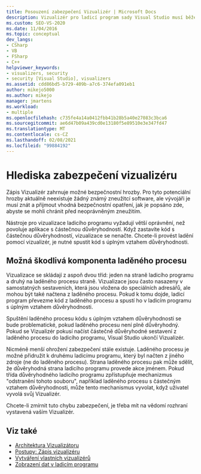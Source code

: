 ```yaml
---
title: Posouzení zabezpečení Vizualizér | Microsoft Docs
description: Vizualizér pro ladicí program sady Visual Studio musí běžet s úplným vztahem důvěryhodnosti. Při psaní můžete znát možné bezpečnostní hrozby a přijmout vhodná opatření.
ms.custom: SEO-VS-2020
ms.date: 11/04/2016
ms.topic: conceptual
dev_langs:
- CSharp
- VB
- FSharp
- C++
helpviewer_keywords:
- visualizers, security
- security [Visual Studio], visualizers
ms.assetid: cdd86bd5-b729-409b-a7c6-374efa091eb1
author: mikejo5000
ms.author: mikejo
manager: jmartens
ms.workload:
- multiple
ms.openlocfilehash: c735fe4a14a0412fbb41b28b5a40e27083c3bca6
ms.sourcegitcommit: ae6d47b09a439cd0e13180f5e89510e3e347fd47
ms.translationtype: MT
ms.contentlocale: cs-CZ
ms.lasthandoff: 02/08/2021
ms.locfileid: "99884192"
---
```

# <a name="visualizer-security-considerations"></a>Hlediska zabezpečení vizualizéru
Zápis Vizualizér zahrnuje možné bezpečnostní hrozby. Pro tyto potenciální hrozby aktuálně neexistuje žádný známý zneužitcí software, ale vývojáři je musí znát a přijmout vhodná bezpečnostní opatření, jak je popsáno zde, abyste se mohli chránit před neoprávněným zneužitím.

 Nástroje pro vizualizace ladicího programu vyžadují větší oprávnění, než povoluje aplikace s částečnou důvěryhodností. Když zastavíte kód s částečnou důvěryhodností, vizualizace se nenačte. Chcete-li provést ladění pomocí vizualizér, je nutné spustit kód s úplným vztahem důvěryhodnosti.

## <a name="possible-malicious-debuggee-component"></a>Možná škodlivá komponenta laděného procesu
 Vizualizace se skládají z aspoň dvou tříd: jeden na straně ladicího programu a druhý na laděného procesu straně. Vizualizace jsou často nasazeny v samostatných sestaveních, která jsou vložena do speciálních adresářů, ale mohou být také načtena z laděného procesu. Pokud k tomu dojde, ladicí program převezme kód z laděného procesu a spustí ho v ladicím programu s úplným vztahem důvěryhodnosti.

 Spuštění laděného procesu kódu s úplným vztahem důvěryhodnosti se bude problematické, pokud laděného procesu není plně důvěryhodný. Pokud se Vizualizér pokusí načíst částečně důvěryhodné sestavení z laděného procesu do ladicího programu, Visual Studio ukončí Vizualizér.

 Nicméně menší ohrožení zabezpečení stále existuje. Laděného procesu je možné přidružit k druhému ladicímu programu, který byl načten z jiného zdroje (ne do laděného procesu). Strana laděného procesu pak může sdělit, že důvěryhodná strana ladicího programu provede akce jménem. Pokud třída důvěryhodného ladicího programu zpřístupňuje mechanizmus "odstranění tohoto souboru", například laděného procesu s částečným vztahem důvěryhodnosti, může tento mechanismus vyvolat, když uživatel vyvolá svůj Vizualizér.

 Chcete-li zmírnit tuto chybu zabezpečení, je třeba mít na vědomí rozhraní vystavená vaším Vizualizér.

## <a name="see-also"></a>Viz také
- [Architektura Vizualizátoru](../debugger/visualizer-architecture.md)
- [Postupy: Zápis vizualizéru](create-custom-visualizers-of-data.md)
- [Vytváření vlastních vizualizérů](../debugger/create-custom-visualizers-of-data.md)
- [Zobrazení dat v ladicím programu](../debugger/viewing-data-in-the-debugger.md)